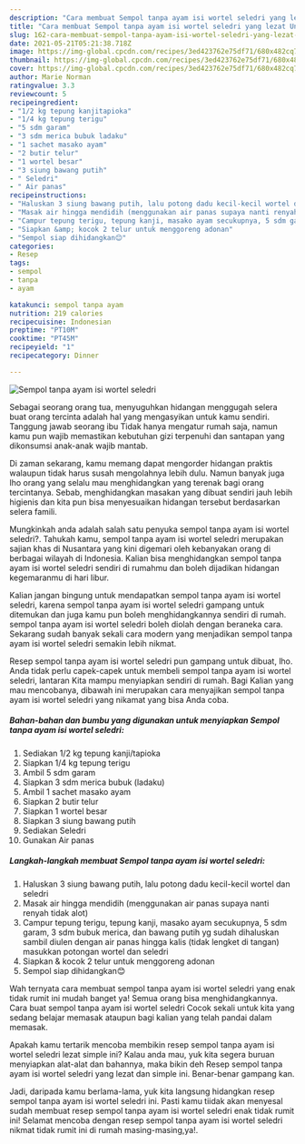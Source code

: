 ```yaml
---
description: "Cara membuat Sempol tanpa ayam isi wortel seledri yang lezat Untuk Jualan"
title: "Cara membuat Sempol tanpa ayam isi wortel seledri yang lezat Untuk Jualan"
slug: 162-cara-membuat-sempol-tanpa-ayam-isi-wortel-seledri-yang-lezat-untuk-jualan
date: 2021-05-21T05:21:38.718Z
image: https://img-global.cpcdn.com/recipes/3ed423762e75df71/680x482cq70/sempol-tanpa-ayam-isi-wortel-seledri-foto-resep-utama.jpg
thumbnail: https://img-global.cpcdn.com/recipes/3ed423762e75df71/680x482cq70/sempol-tanpa-ayam-isi-wortel-seledri-foto-resep-utama.jpg
cover: https://img-global.cpcdn.com/recipes/3ed423762e75df71/680x482cq70/sempol-tanpa-ayam-isi-wortel-seledri-foto-resep-utama.jpg
author: Marie Norman
ratingvalue: 3.3
reviewcount: 5
recipeingredient:
- "1/2 kg tepung kanjitapioka"
- "1/4 kg tepung terigu"
- "5 sdm garam"
- "3 sdm merica bubuk ladaku"
- "1 sachet masako ayam"
- "2 butir telur"
- "1 wortel besar"
- "3 siung bawang putih"
- " Seledri"
- " Air panas"
recipeinstructions:
- "Haluskan 3 siung bawang putih, lalu potong dadu kecil-kecil wortel dan seledri"
- "Masak air hingga mendidih (menggunakan air panas supaya nanti renyah tidak alot)"
- "Campur tepung terigu, tepung kanji, masako ayam secukupnya, 5 sdm garam, 3 sdm bubuk merica, dan bawang putih yg sudah dihaluskan sambil diulen dengan air panas hingga kalis (tidak lengket di tangan) masukkan potongan wortel dan seledri"
- "Siapkan &amp; kocok 2 telur untuk menggoreng adonan"
- "Sempol siap dihidangkan😊"
categories:
- Resep
tags:
- sempol
- tanpa
- ayam

katakunci: sempol tanpa ayam 
nutrition: 219 calories
recipecuisine: Indonesian
preptime: "PT10M"
cooktime: "PT45M"
recipeyield: "1"
recipecategory: Dinner

---
```



![Sempol tanpa ayam isi wortel seledri](https://img-global.cpcdn.com/recipes/3ed423762e75df71/680x482cq70/sempol-tanpa-ayam-isi-wortel-seledri-foto-resep-utama.jpg)

Sebagai seorang orang tua, menyuguhkan hidangan menggugah selera buat orang tercinta adalah hal yang mengasyikan untuk kamu sendiri. Tanggung jawab seorang ibu Tidak hanya mengatur rumah saja, namun kamu pun wajib memastikan kebutuhan gizi terpenuhi dan santapan yang dikonsumsi anak-anak wajib mantab.

Di zaman  sekarang, kamu memang dapat mengorder hidangan praktis walaupun tidak harus susah mengolahnya lebih dulu. Namun banyak juga lho orang yang selalu mau menghidangkan yang terenak bagi orang tercintanya. Sebab, menghidangkan masakan yang dibuat sendiri jauh lebih higienis dan kita pun bisa menyesuaikan hidangan tersebut berdasarkan selera famili. 



Mungkinkah anda adalah salah satu penyuka sempol tanpa ayam isi wortel seledri?. Tahukah kamu, sempol tanpa ayam isi wortel seledri merupakan sajian khas di Nusantara yang kini digemari oleh kebanyakan orang di berbagai wilayah di Indonesia. Kalian bisa menghidangkan sempol tanpa ayam isi wortel seledri sendiri di rumahmu dan boleh dijadikan hidangan kegemaranmu di hari libur.

Kalian jangan bingung untuk mendapatkan sempol tanpa ayam isi wortel seledri, karena sempol tanpa ayam isi wortel seledri gampang untuk ditemukan dan juga kamu pun boleh menghidangkannya sendiri di rumah. sempol tanpa ayam isi wortel seledri boleh diolah dengan beraneka cara. Sekarang sudah banyak sekali cara modern yang menjadikan sempol tanpa ayam isi wortel seledri semakin lebih nikmat.

Resep sempol tanpa ayam isi wortel seledri pun gampang untuk dibuat, lho. Anda tidak perlu capek-capek untuk membeli sempol tanpa ayam isi wortel seledri, lantaran Kita mampu menyiapkan sendiri di rumah. Bagi Kalian yang mau mencobanya, dibawah ini merupakan cara menyajikan sempol tanpa ayam isi wortel seledri yang nikamat yang bisa Anda coba.

<!--inarticleads1-->

##### Bahan-bahan dan bumbu yang digunakan untuk menyiapkan Sempol tanpa ayam isi wortel seledri:

1. Sediakan 1/2 kg tepung kanji/tapioka
1. Siapkan 1/4 kg tepung terigu
1. Ambil 5 sdm garam
1. Siapkan 3 sdm merica bubuk (ladaku)
1. Ambil 1 sachet masako ayam
1. Siapkan 2 butir telur
1. Siapkan 1 wortel besar
1. Siapkan 3 siung bawang putih
1. Sediakan  Seledri
1. Gunakan  Air panas




<!--inarticleads2-->

##### Langkah-langkah membuat Sempol tanpa ayam isi wortel seledri:

1. Haluskan 3 siung bawang putih, lalu potong dadu kecil-kecil wortel dan seledri
1. Masak air hingga mendidih (menggunakan air panas supaya nanti renyah tidak alot)
1. Campur tepung terigu, tepung kanji, masako ayam secukupnya, 5 sdm garam, 3 sdm bubuk merica, dan bawang putih yg sudah dihaluskan sambil diulen dengan air panas hingga kalis (tidak lengket di tangan) masukkan potongan wortel dan seledri
1. Siapkan &amp; kocok 2 telur untuk menggoreng adonan
1. Sempol siap dihidangkan😊




Wah ternyata cara membuat sempol tanpa ayam isi wortel seledri yang enak tidak rumit ini mudah banget ya! Semua orang bisa menghidangkannya. Cara buat sempol tanpa ayam isi wortel seledri Cocok sekali untuk kita yang sedang belajar memasak ataupun bagi kalian yang telah pandai dalam memasak.

Apakah kamu tertarik mencoba membikin resep sempol tanpa ayam isi wortel seledri lezat simple ini? Kalau anda mau, yuk kita segera buruan menyiapkan alat-alat dan bahannya, maka bikin deh Resep sempol tanpa ayam isi wortel seledri yang lezat dan simple ini. Benar-benar gampang kan. 

Jadi, daripada kamu berlama-lama, yuk kita langsung hidangkan resep sempol tanpa ayam isi wortel seledri ini. Pasti kamu tiidak akan menyesal sudah membuat resep sempol tanpa ayam isi wortel seledri enak tidak rumit ini! Selamat mencoba dengan resep sempol tanpa ayam isi wortel seledri nikmat tidak rumit ini di rumah masing-masing,ya!.

